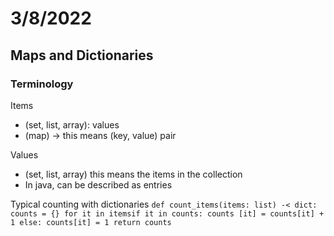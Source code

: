 # 3/8/2022

## Maps and Dictionaries

### Terminology

Items

- (set, list, array): values
- (map) -> this means (key, value) pair

Values

- (set, list, array) this means the items in the collection
- In java, can be described as entries

Typical counting with dictionaries 
``def count_items(items: list) -< dict:
counts = {}
for it in itemsif it in counts:
counts [it] = counts[it] + 1
else:
counts[it] = 1
return counts``